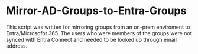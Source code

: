 # Mirror-AD-Groups-to-Entra-Groups

This script was written for mirroring groups from an on-prem enviroment to Entra/Microsofot 365. The users who were members of the groups were not synced with Entra Connect and needed to be looked up through email address.
